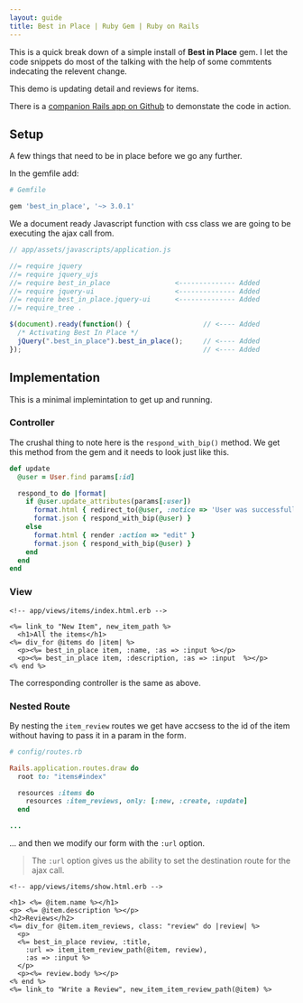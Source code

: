 ```yaml
---
layout: guide
title: Best in Place | Ruby Gem | Ruby on Rails
---
```


This is a quick break down of a simple install of __Best in Place__
gem. I let the code snippets do most of the talking with the help of some
commtents indecating the relevent change.

This demo is updating detail and reviews for items.

There is a [companion Rails app on Github][demoapp] to demonstate the code in action.

## Setup

A few things that need to be in place before we go any further.

In the gemfile add:

```ruby
# Gemfile

gem 'best_in_place', '~> 3.0.1'
```

We a document ready Javascript function with css class we are going to be
executing the ajax call from.

```javascript
// app/assets/javascripts/application.js

//= require jquery
//= require jquery_ujs
//= require best_in_place                <-------------- Added
//= require jquery-ui                    <-------------- Added
//= require best_in_place.jquery-ui      <-------------- Added
//= require_tree .

$(document).ready(function() {                  // <---- Added
  /* Activating Best In Place */
  jQuery(".best_in_place").best_in_place();     // <---- Added
});                                             // <---- Added
```

## Implementation

This is a minimal implemintation to get up and running.

### Controller

The crushal thing to note here is the `respond_with_bip()` method.
We get this method from the gem and it needs to look just like this.

```ruby
def update
  @user = User.find params[:id]

  respond_to do |format|
    if @user.update_attributes(params[:user])
      format.html { redirect_to(@user, :notice => 'User was successfully updated.') }
      format.json { respond_with_bip(@user) }
    else
      format.html { render :action => "edit" }
      format.json { respond_with_bip(@user) }
    end
  end
end
```

### View

```erb
<!-- app/views/items/index.html.erb -->

<%= link_to "New Item", new_item_path %>
  <h1>All the items</h1>
<%= div_for @items do |item| %>
  <p><%= best_in_place item, :name, :as => :input %></p>
  <p><%= best_in_place item, :description, :as => :input  %></p>
<% end %>
```

The corresponding controller is the same as above.

### Nested Route

By nesting the `item_review` routes we get have accsess to the id of the item
without having to pass it in a param in the form.

```ruby
# config/routes.rb

Rails.application.routes.draw do
  root to: "items#index"

  resources :items do
    resources :item_reviews, only: [:new, :create, :update]
  end

...
```

... and then we modify our form with the `:url` option.
>The `:url` option gives us the ability to set the destination route for
the ajax call.

```erb
<!-- app/views/items/show.html.erb -->

<h1> <%= @item.name %></h1>
<p> <%= @item.description %></p>
<h2>Reviews</h2>
<%= div_for @item.item_reviews, class: "review" do |review| %>
  <p>
  <%= best_in_place review, :title,
    :url => item_item_review_path(@item, review),
    :as => :input %>
  </p>
  <p><%= review.body %></p>
<% end %>
<%= link_to "Write a Review", new_item_item_review_path(@item) %>
```

[demoapp]: https://github.com/kpearson/shop-a-bot/tree/best_in_place/
